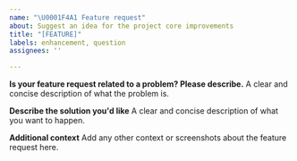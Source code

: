 ```yaml
---
name: "\U0001F4A1 Feature request"
about: Suggest an idea for the project core improvements
title: "[FEATURE]"
labels: enhancement, question
assignees: ''

---
```


**Is your feature request related to a problem? Please describe.**
A clear and concise description of what the problem is.

**Describe the solution you'd like**
A clear and concise description of what you want to happen.

**Additional context**
Add any other context or screenshots about the feature request here.
